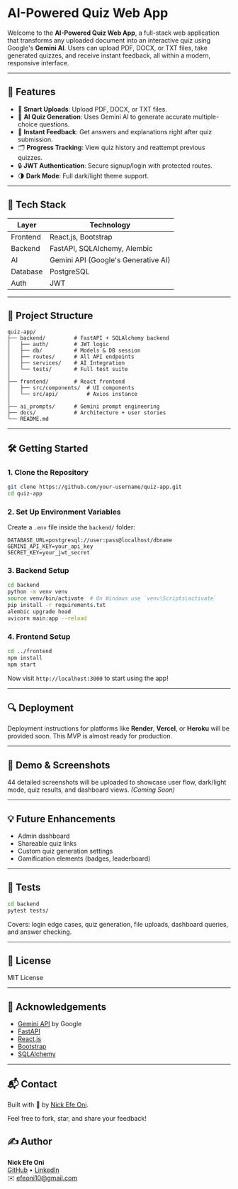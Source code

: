 # AI-Powered Quiz Web App

Welcome to the **AI-Powered Quiz Web App**, a full-stack web application that transforms any uploaded document into an interactive quiz using Google's **Gemini AI**. Users can upload PDF, DOCX, or TXT files, take generated quizzes, and receive instant feedback, all within a modern, responsive interface.

---

## 🌟 Features

- 📄 **Smart Uploads**: Upload PDF, DOCX, or TXT files.
- 🤖 **AI Quiz Generation**: Uses Gemini AI to generate accurate multiple-choice questions.
- 🧠 **Instant Feedback**: Get answers and explanations right after quiz submission.
- 🗂 **Progress Tracking**: View quiz history and reattempt previous quizzes.
- 🔒 **JWT Authentication**: Secure signup/login with protected routes.
- 🌗 **Dark Mode**: Full dark/light theme support.

---

## 🧠 Tech Stack

| Layer      | Technology                             |
|------------|----------------------------------------|
| Frontend   | React.js, Bootstrap                    |
| Backend    | FastAPI, SQLAlchemy, Alembic           |
| AI         | Gemini API (Google's Generative AI)    |
| Database   | PostgreSQL                             |
| Auth       | JWT                                    |

---

## 📁 Project Structure

```
quiz-app/
├── backend/         # FastAPI + SQLAlchemy backend
│   ├── auth/        # JWT logic
│   ├── db/          # Models & DB session
│   ├── routes/      # All API endpoints
│   ├── services/    # AI Integration
│   └── tests/       # Full test suite
│
├── frontend/        # React frontend
│   ├── src/components/  # UI components
│   └── src/api/         # Axios instance
│
├── ai_prompts/      # Gemini prompt engineering
├── docs/            # Architecture + user stories
└── README.md
```

---

## 🛠️ Getting Started

### 1. Clone the Repository
```bash
git clone https://github.com/your-username/quiz-app.git
cd quiz-app
```

### 2. Set Up Environment Variables
Create a `.env` file inside the `backend/` folder:
```env
DATABASE_URL=postgresql://user:pass@localhost/dbname
GEMINI_API_KEY=your_api_key
SECRET_KEY=your_jwt_secret
```

### 3. Backend Setup
```bash
cd backend
python -m venv venv
source venv/bin/activate  # On Windows use `venv\Scripts\activate`
pip install -r requirements.txt
alembic upgrade head
uvicorn main:app --reload
```

### 4. Frontend Setup
```bash
cd ../frontend
npm install
npm start
```

Now visit `http://localhost:3000` to start using the app!

---

## 🔍 Deployment
Deployment instructions for platforms like **Render**, **Vercel**, or **Heroku** will be provided soon. This MVP is almost ready for production.

---

## 📸 Demo & Screenshots
44 detailed screenshots will be uploaded to showcase user flow, dark/light mode, quiz results, and dashboard views. *(Coming Soon)*

---

## 💡 Future Enhancements
- Admin dashboard
- Shareable quiz links
- Custom quiz generation settings
- Gamification elements (badges, leaderboard)

---

## 🧪 Tests
```bash
cd backend
pytest tests/
```
Covers: login edge cases, quiz generation, file uploads, dashboard queries, and answer checking.

---

## 📄 License
MIT License

---

## 🙌 Acknowledgements
- [Gemini API](https://deepmind.google/technologies/gemini/) by Google
- [FastAPI](https://fastapi.tiangolo.com/)
- [React.js](https://reactjs.org/)
- [Bootstrap](https://getbootstrap.com/)
- [SQLAlchemy](https://www.sqlalchemy.org/)

---

## 📬 Contact
Built with 💙 by [Nick Efe Oni](mailto:efeoni10@gmail.com).

Feel free to fork, star, and share your feedback!

## ✍️ Author

**Nick Efe Oni**  
[GitHub](https://github.com/VictoriousWealth) • [LinkedIn](https://www.linkedin.com/in/nick-efe-oni)  
✉️ efeoni10@gmail.com

